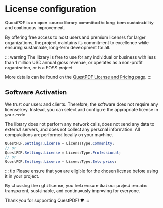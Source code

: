 # License configuration

QuestPDF is an open-source library committed to long-term sustainability and continuous improvement.

By offering free access to most users and premium licenses for larger organizations, the project maintains its commitment to excellence while ensuring sustainable, long-term development for all.

::: warning
The library is free to use for any individual or business with less than 1 million USD annual gross revenue, or operates as a non-profit organization, or is a FOSS project.

More details can be found on the [QuestPDF License and Pricing page](/license/).
:::

## Software Activation

We trust our users and clients. Therefore, the software does not require any license key. Instead, you can select and configure the appropriate license in your code.

The library does not perform any network calls, does not send any data to external servers, and does not collect any personal information. All computations are performed locally on your machine.

```c#
QuestPDF.Settings.License = LicenseType.Community;
// or
QuestPDF.Settings.License = LicenseType.Professional;
// or
QuestPDF.Settings.License = LicenseType.Enterprise;
```

::: tip
Please ensure that you are eligible for the chosen license before using it in your project.

By choosing the right license, you help ensure that our project remains transparent, sustainable, and continuously improving for everyone.

Thank you for supporting QuestPDF! ❤️
:::
